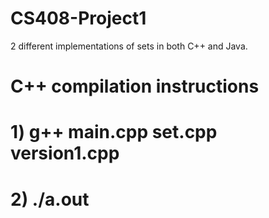 # CS408-Project1
2 different implementations of sets in both C++ and Java. 

# C++ compilation instructions
# 1) g++ main.cpp set.cpp version1.cpp
# 2) ./a.out
